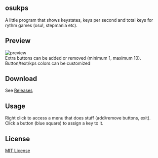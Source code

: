 ## osukps
A little program that shows keystates, keys per second and total keys for rythm games (osu!, stepmania etc).

## Preview
![preview](/preview.gif?raw=true)  
Extra buttons can be added or removed (minimum 1, maximum 10).  
Button/text/kps colors can be customized

## Download
See [Releases](https://github.com/yugecin/osukps/releases)

## Usage
Right click to access a menu that does stuff (add/remove buttons, exit).  
Click a button (blue square) to assign a key to it.

## License
[MIT License](/LICENSE)
